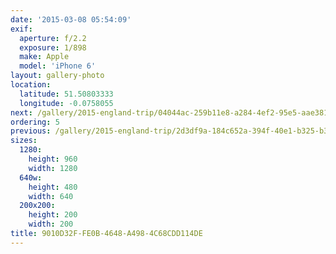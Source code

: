 ```yaml
---
date: '2015-03-08 05:54:09'
exif:
  aperture: f/2.2
  exposure: 1/898
  make: Apple
  model: 'iPhone 6'
layout: gallery-photo
location:
  latitude: 51.50803333
  longitude: -0.0758055
next: /gallery/2015-england-trip/04044ac-259b11e8-a284-4ef2-95e5-aae381f93cff
ordering: 5
previous: /gallery/2015-england-trip/2d3df9a-184c652a-394f-40e1-b325-b3ff0ef009e3
sizes:
  1280:
    height: 960
    width: 1280
  640w:
    height: 480
    width: 640
  200x200:
    height: 200
    width: 200
title: 9010D32F-FE0B-4648-A498-4C68CDD114DE
---
```

